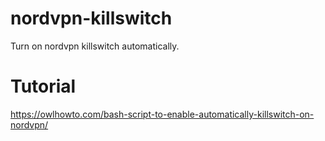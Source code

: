 # nordvpn-killswitch
Turn on nordvpn killswitch automatically.

# Tutorial
https://owlhowto.com/bash-script-to-enable-automatically-killswitch-on-nordvpn/
